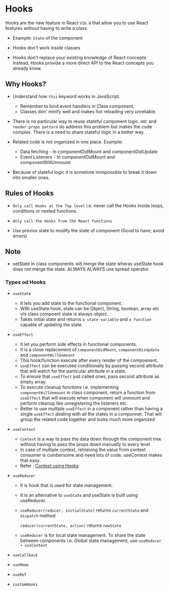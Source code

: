 # Hooks

Hooks are the new feature in React `V16.8` that allow you to use React features without having to write a class.

- Example: `State` of the component

- Hooks don't work inside classes

- Hooks don't replace your existing knowledge of React concepts. Instead, Hooks provide a more direct API to the React concepts you already know.


## Why Hooks?
-   Understand how `this` keyword works in JavaScript.
    -   Remember to bind event handlers in Class component.
    -   Classes don' minify well and makes hot reloading very unreliable.

-   There is no particular way to reuse stateful component logic. `HOC` and `render props pattern` do address this problem but makes the code complex. There is a need to share stateful logic in a better way.

- Related code is not organized in one place. Example: 
    -   Data fetching - In componentDidMount and componentDidUpdate
    -   Event Listeners - In componentDidMount and componentWillUnmount

- Because of stateful logic it is sometime immpossible to break it down into smaller ones.

## Rules of Hooks
-   `Only call Hooks at the Top level`
    i.e. never call the Hooks inside loops, conditions or nested functions.

-   `Only call the Hooks from the React functions` 

-   Use previos state to modify the state of component (Good to have; avoid errors)

## Note

-   setState in class components will merge the state wheras useState hook does not merge the state. ALWAYS ALWAYS use spread operator.



### Types od Hooks

-   `useState` 
    -   It lets you add state to the functional component.
    -   With useState hook, state can be Object, String, boolean, array etc v/s class compoent state is always object.
    -   Takes initial state and returns `a state variable` and `a function` capable of updating the state.

-   `useEffect`
    -   It let you perform side effects in functional components.
    -   It is a close replacement of `componentDidMount`, `componentDisUpdate` and `componentWillUnmount`
    -   This hook/function execute after every render of the compoenent.
    -   `useEffect` can be executed conditionally by passing second attribute that will watch for the particular attribute in a state.
    -   To ensure that `useEffect` just called ones, pass second attribute as empty array.
    -   To execute cleanup functions i.e. implementing 
    `componentWillUnmount` in class component, return a function from `useEffect` that will execute when component will unmount  and perform cleanup like unregistering the listeners etc.
    -   Better to use multiple `useEffect` in a component rather than having a single `useEffect` dealing with all the states in a componnet. That will group the related code together and looks much more organized

-   `useContext`
    -   `Context` is a way to pass the data down through the component tree without having to pass the props down manually to every level
    -   In case of multiple context, retrieving the value from context consumer is cumbersome and need lots of code. useContext makes that easy. 
    - Refer : [Context using Hooks](../context/HookComponentTop.js)

-   `useReducer`
    -   It is hook that is used for state management.
    -   It is an alternative to `useState` and useState is built using useReducer.
    -   `useReducer(reducer, initialState)` returns `currentState` and `dispatch` method

        `reducer(currentState, action)` returns `newState`

    -   `useReducer` is for local state management. To share the state between components i.e. Global state management, use `useReducer + useContext`

-   `useCallback`

-   `useMemo`

-   `useRef`

-   `customHooks`



